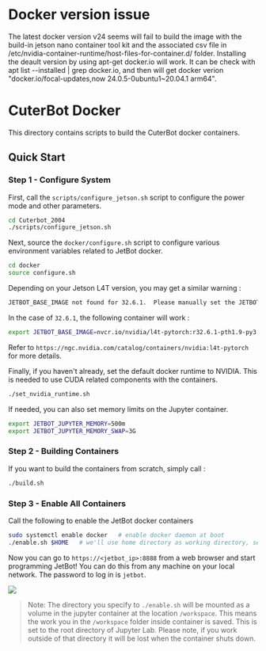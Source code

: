# Docker version issue
The latest docker version v24 seems will fail to build the image with the build-in jetson nano container tool kit and the associated csv file in /etc/nvidia-container-runtime/host-files-for-container.d/ folder. Installing the deault version by using apt-get docker.io will work. It can be check with apt list --installed | grep docker.io, and then will get docker verion "docker.io/focal-updates,now 24.0.5-0ubuntu1~20.04.1 arm64".


# CuterBot Docker

This directory contains scripts to build the CuterBot docker containers.  

## Quick Start

### Step 1 - Configure System

First, call the ``scripts/configure_jetson.sh`` script to configure the power mode and other parameters.

```bash
cd Cuterbot_2004
./scripts/configure_jetson.sh
```

Next, source the ``docker/configure.sh`` script to configure various environment variables related to JetBot docker.

```bash
cd docker
source configure.sh
```

Depending on your Jetson L4T version, you may get a similar warning :

```bash
JETBOT_BASE_IMAGE not found for 32.6.1.  Please manually set the JETBOT_BASE_IMAGE environment variable. (ie: export JETBOT_BASE_IMAGE=...)
```

In the case of ``32.6.1``, the following container will work :

```bash
export JETBOT_BASE_IMAGE=nvcr.io/nvidia/l4t-pytorch:r32.6.1-pth1.9-py3
```

Refer to ``https://ngc.nvidia.com/catalog/containers/nvidia:l4t-pytorch`` for more details.

Finally, if you haven't already, set the default docker runtime to NVIDIA.  This is needed to use
CUDA related components with the containers.

```bash
./set_nvidia_runtime.sh
```

If needed, you can also set memory limits on the Jupyter container.

```bash
export JETBOT_JUPYTER_MEMORY=500m
export JETBOT_JUPYTER_MEMORY_SWAP=3G
```

### Step 2 - Building Containers

If you want to build the containers from scratch, simply call :

```bash
./build.sh
```

### Step 3 - Enable All Containers

Call the following to enable the JetBot docker containers 

```bash
sudo systemctl enable docker   # enable docker daemon at boot
./enable.sh $HOME   # we'll use home directory as working directory, set this as you please.
```

Now you can go to ``https://<jetbot_ip>:8888`` from a web browser and start programming JetBot!
You can do this from any machine on your local network.  The password to log in is ``jetbot``.

![](https://user-images.githubusercontent.com/25759564/92091965-51ae4f00-ed86-11ea-93d5-09d291ccfa95.png)


> Note: The directory you specify to ``./enable.sh`` will be mounted as a volume in the jupyter container 
at the location ``/workspace``.  This means the work you in the ``/workspace`` folder inside container
is saved.  This is set to the root directory of Jupyter Lab.  Please note, if you work outside of that directory it will be lost when the container shuts down.
